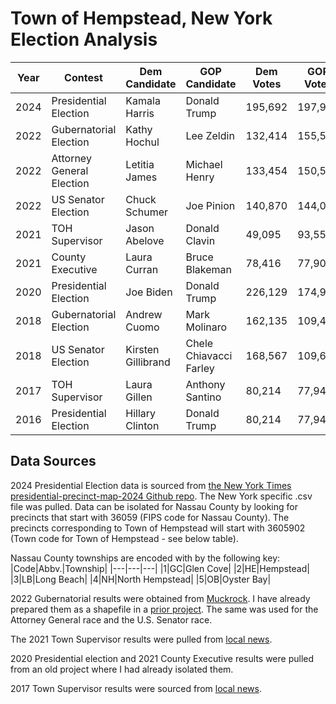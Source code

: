 # Town of Hempstead, New York Election Analysis

| Year | Contest                   | Dem Candidate     | GOP Candidate         | Dem Votes | GOP Votes | Total Votes | Dem Percent   | GOP Percent  | Dem Margin  |
|------|---------------------------|-------------------|-----------------------|-----------|-----------|--------------|--------------|--------------|-------------|
| 2024 | Presidential Election     | Kamala Harris     | Donald Trump          | 195,692   | 197,919   | 398,534      | 49.1%        | 49.7%        | -0.6%       |
| 2022 | Gubernatorial Election    | Kathy Hochul      | Lee Zeldin            | 132,414   | 155,534   | 287,948      | 46.0%        | 54.0%        | -8.0%       |
| 2022 | Attorney General Election | Letitia James     | Michael Henry         | 133,454   | 150,536   | 283,990      | 47.0%        | 53.0%        | -6.0%       |
| 2022 | US Senator Election       | Chuck Schumer     | Joe Pinion            | 140,870   | 144,091   | 285,692      | 49.3%        | 50.4%        | -1.1%       |
| 2021 | TOH Supervisor            | Jason Abelove     | Donald Clavin         | 49,095    | 93,550    | 142,645      | 34.4%        | 65.6%        | -31.2%      |
| 2021 | County Executive          | Laura Curran      | Bruce Blakeman        | 78,416    | 77,903    | 156,412      | 50.1%        | 49.8%        | 0.3%        |
| 2020 | Presidential Election     | Joe Biden         | Donald Trump          | 226,129   | 174,951   | 406,360      | 55.6%        | 43.1%        | 12.6%       |
| 2018 | Gubernatorial Election    | Andrew Cuomo      | Mark Molinaro         | 162,135   | 109,426   | 271,561      | 59.7%        | 40.3%        | 19.4%       |
| 2018 | US Senator Election       | Kirsten Gillibrand| Chele Chiavacci Farley| 168,567   | 109,666   | 278,233      | 60.6%        | 39.4%        | 21.2%       |
| 2017 | TOH Supervisor            | Laura Gillen      | Anthony Santino       | 80,214    | 77,946    | 158,160      | 50.7%        | 49.3%        | 1.4%        |
| 2016 | Presidential Election     | Hillary Clinton   | Donald Trump  | 80,214    | 77,946    | 158,160      | 50.7%        | 49.3%        | 1.4%        |


## Data Sources

2024 Presidential Election data is sourced from [the New York Times presidential-precinct-map-2024 Github repo](https://github.com/nytimes/presidential-precinct-map-2024?tab=readme-ov-file#download-national-data). The New York specific .csv file was pulled. Data can be isolated for Nassau County by looking for precincts that start with 36059 (FIPS code for Nassau County). The precincts corresponding to Town of Hempstead will start with 3605902 (Town code for Town of Hempstead - see below table).

Nassau County townships are encoded with by the following key:
|Code|Abbv.|Township|
|---|---|---|
|1|GC|Glen Cove|
|2|HE|Hempstead|
|3|LB|Long Beach|
|4|NH|North Hempstead|
|5|OB|Oyster Bay|

2022 Gubernatorial results were obtained from [Muckrock](https://www.muckrock.com/foi/nassau-county-316/nassau-county-2022-general-election-precinct-level-results-138779/#file-1076641). I have already prepared them as a shapefile in a [prior project](https://github.com/scepstein/Election-Data/tree/main/Nassau%20County%2C%20NY%20'22). The same was used for the Attorney General race and the U.S. Senator race.

The 2021 Town Supervisor results were pulled from [local news](https://patch.com/new-york/wantagh/hempstead-town-supervisor-clavin-easily-wins-reelection).

2020 Presidential election and 2021 County Executive results were pulled from an old project where I had already isolated them. 

2017 Town Supervisor results were sourced from [local news](https://patch.com/new-york/rockvillecentre/election-2017-town-hempstead-live-results).
